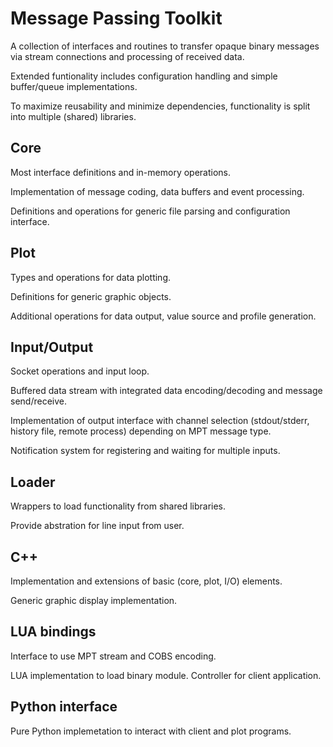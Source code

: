 # Message Passing Toolkit

A collection of interfaces and routines
to transfer opaque binary messages via stream connections
and processing of received data.

Extended funtionality includes configuration handling
and simple buffer/queue implementations.

To maximize reusability and minimize dependencies, functionality
is split into multiple (shared) libraries.

## Core
Most interface definitions and in-memory operations.

Implementation of message coding, data buffers and event processing.

Definitions and operations for generic file parsing
and configuration interface.

## Plot
Types and operations for data plotting.

Definitions for generic graphic objects.

Additional operations for data output,
value source and profile generation.

## Input/Output
Socket operations and input loop.

Buffered data stream with integrated
data encoding/decoding and message send/receive.

Implementation of output interface with channel selection
(stdout/stderr, history file, remote process) depending
on MPT message type.

Notification system for registering and waiting for multiple inputs.

## Loader
Wrappers to load functionality from shared libraries.

Provide abstration for line input from user.

## C++
Implementation and extensions of basic (core, plot, I/O) elements.

Generic graphic display implementation.

## LUA bindings
Interface to use MPT stream and COBS encoding.

LUA implementation to load binary module.
Controller for client application.

## Python interface
Pure Python implemetation to interact with client and plot programs.

